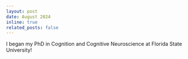 ```yaml
---
layout: post
date: August 2024
inline: true
related_posts: false
---
```


I began my PhD in Cognition and Cognitive Neuroscience at Florida State University! 
